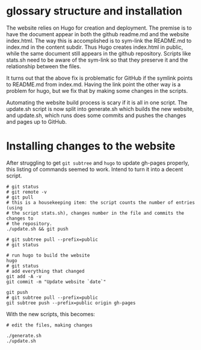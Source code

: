 
# glossary structure and installation

The website relies on Hugo for creation and deployment.  The premise is to have
the document appear in both the github readme.md and the website index.html.
The way this is accomplished is to sym-link the README.md to index.md in the
content subdir. Thus Hugo creates index.html in public, while the same document
still appears in the github repository. Scripts like stats.sh need to be aware
of the sym-link so that they preserve it and the relationship between the
files.

It turns out that the above fix is problematic for GitHub if the symlink points
to README.md from index.md. Having the link point the other way is a problem
for hugo, but we fix that by making some changes in the scripts. 

Automating the website build process is scary if it is all in one script. The
update.sh script is now split into generate.sh which builds the new website,
and update.sh, which runs does some commits and pushes the changes and pages up
to GitHub.

# Installing changes to the website 

After struggling to get `git subtree` and `hugo` to update gh-pages properly,
this listing of commands seemed to work. Intend to turn it into a decent script.

``` 
# git status
# git remote -v
# git pull
# this is a housekeeping item: the script counts the number of entries (using
# the script stats.sh), changes number in the file and commits the changes to
# the repository.
./update.sh && git push

# git subtree pull --prefix=public 
# git status

# run hugo to build the website
hugo
# git status
# add everything that changed
git add -A -v
git commit -m "Update website `date`"

git push
# git subtree pull --prefix=public 
git subtree push --prefix=public origin gh-pages
```

With the new scripts, this becomes:

```
# edit the files, making changes

./generate.sh
./update.sh

```


<!-- vi:se nowrap tw=0: -->

